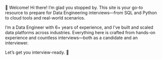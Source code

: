 👋 Welcome!
Hi there! I’m glad you stopped by. This site is your go-to resource to prepare for Data Engineering interviews—from SQL and Python to cloud tools and real-world scenarios.

I’m a Data Engineer with 6+ years of experience, and I’ve built and scaled data platforms across industries. Everything here is crafted from hands-on experience and countless interviews—both as a candidate and an interviewer.

Let’s get you interview-ready. 🚀